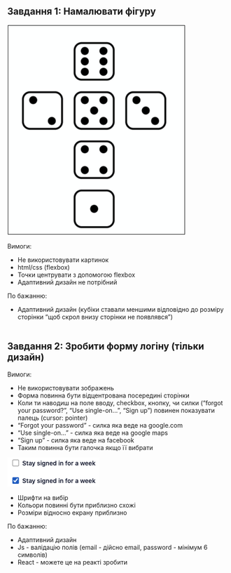 ## Завдання 1: Намалювати фігуру

<img src="img/figure.png" alt="figure">

Вимоги:

-   Не використовувати картинок
-   html/css (flexbox)
-   Точки центрувати з допомогою flexbox
-   Адаптивний дизайн не потрібний

По бажанню:

-   Адаптивний дизайн (кубіки ставали меншими відповідно до розміру сторінки “щоб скрол внизу сторінки не появлявся”)
    <br/>
    <br/>

## Завдання 2: Зробити форму логіну (тільки дизайн)

Вимоги:

-   Не використовувати зображень
-   Форма повинна бути відцентрована посередині сторінки
-   Коли ти наводиш на поле вводу, checkbox, кнопку, чи силки (“forgot your password?”, “Use single-on...”, “Sign up”) повинен показувати палець (cursor: pointer)
-   “Forgot your password” - силка яка веде на google.com
-   “Use single-on…” - силка яка веде на google maps
-   “Sign up” - силка яка веде на facebook
-   Таким повинна бути галочка якщо її вибрати

<img src="img/todo-list.png" alt="figure">

-   Шрифти на вибір
-   Кольори повинні бути приблизно схожі
-   Розміри відносно екрану приблизно

По бажанню:

-   Адаптивний дизайн
-   Js - валідацію полів (email - дійсно email, password - мінімум 6 символів)
-   React - можете це на реакті зробити
